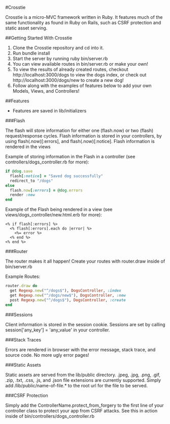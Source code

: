#Crosstie

Crosstie is a micro-MVC framework written in Ruby. It features much of the same functionality
as found in Ruby on Rails, such as CSRF protection and static asset serving.

##Getting Started With Crosstie

1. Clone the Crosstie repository and cd into it.
2. Run bundle install
3. Start the server by running ruby bin/server.rb
4. You can view available routes in bin/server.rb or make your own!
5. To view the results of already created routes, checkout http://localhost:3000/dogs to view the dogs index, or check out http://localhost:3000/dogs/new to create a new dog!  
6. Follow along with the examples of features below to add your own Models, Views, and Controllers!

##Features

* Features are saved in lib/initializers

###Flash

The flash will store information for either one (flash.now) or two (flash) request/response cycles.
Flash information is stored in your controllers, by using flash(.now)[:errors], and flash(.now)[:notice].
Flash information is rendered in the views

Example of storing information in the Flash in a controller (see controllers/dogs_controller.rb for more):
```ruby
if @dog.save
  flash[:notice] = "Saved dog successfully"
  redirect_to "/dogs"
else
  flash.now[:errors] = @dog.errors
  render :new
end
```

Example of the Flash being rendered in a view (see views/dogs_controller/new.html.erb for more):
```
<% if flash[:errors] %>
  <% flash[:errors].each do |error| %>
    <%= error %>
  <% end %>
<% end %>
```

###Router

The router makes it all happen! Create your routes with router.draw inside of bin/server.rb

Example Routes:
```ruby
router.draw do
  get Regexp.new("^/dogs$"), DogsController, :index
  get Regexp.new("^/dogs/new$"), DogsController, :new
  post Regexp.new("^/dogs$"), DogsController, :create
end
```

###Sessions

Client information is stored in the session cookie. Sessions are set by calling
session['any_key'] = 'any_value' in your controller.

###Stack Traces

Errors are rendered in browser with the error message, stack trace, and source code. No more ugly error pages!

###Static Assets

Static assets are served from the lib/public directory. .jpeg, .jpg, .png, .gif,
.zip, .txt, .css, .js, and .json file extensions are currently supported. Simply add
/lib/public/name-of-file.* to the root url for the file to be served.

###CSRF Protection

Simply add the ControllerName.protect_from_forgery to the first line of your controller class to protect your app from CSRF attacks. See this in action inside of bin/controllers/dogs_controller.rb
